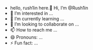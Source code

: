 - hello, rush1in here.👋 Hi, I’m @Rush1in
- 👀 I’m interested in ...
- 🌱 I’m currently learning ...
- 💞️ I’m looking to collaborate on ...
- 📫 How to reach me ...
- 😄 Pronouns: ...
- ⚡ Fun fact: ...

<!---
Rush1in/Rush1in is a ✨ special ✨ repository because its `README.md` (this file) appears on your GitHub profile.
You can click the Preview link to take a look at your changes.
--->
